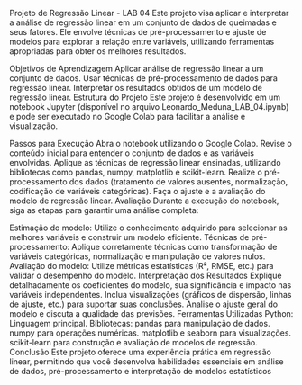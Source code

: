 Projeto de Regressão Linear - LAB 04
Este projeto visa aplicar e interpretar a análise de regressão linear em um conjunto de dados de queimadas e seus fatores. Ele envolve técnicas de pré-processamento e ajuste de modelos para explorar a relação entre variáveis, utilizando ferramentas apropriadas para obter os melhores resultados.

Objetivos de Aprendizagem
Aplicar análise de regressão linear a um conjunto de dados.
Usar técnicas de pré-processamento de dados para regressão linear.
Interpretar os resultados obtidos de um modelo de regressão linear.
Estrutura do Projeto
Este projeto é desenvolvido em um notebook Jupyter (disponível no arquivo Leonardo_Meduna_LAB_04.ipynb) e pode ser executado no Google Colab para facilitar a análise e visualização.

Passos para Execução
Abra o notebook utilizando o Google Colab.
Revise o conteúdo inicial para entender o conjunto de dados e as variáveis envolvidas.
Aplique as técnicas de regressão linear ensinadas, utilizando bibliotecas como pandas, numpy, matplotlib e scikit-learn.
Realize o pré-processamento dos dados (tratamento de valores ausentes, normalização, codificação de variáveis categóricas).
Faça o ajuste e a avaliação do modelo de regressão linear.
Avaliação
Durante a execução do notebook, siga as etapas para garantir uma análise completa:

Estimação do modelo: Utilize o conhecimento adquirido para selecionar as melhores variáveis e construir um modelo eficiente.
Técnicas de pré-processamento: Aplique corretamente técnicas como transformação de variáveis categóricas, normalização e manipulação de valores nulos.
Avaliação do modelo: Utilize métricas estatísticas (R², RMSE, etc.) para validar o desempenho do modelo.
Interpretação dos Resultados
Explique detalhadamente os coeficientes do modelo, sua significância e impacto nas variáveis independentes.
Inclua visualizações (gráficos de dispersão, linhas de ajuste, etc.) para suportar suas conclusões.
Analise o ajuste geral do modelo e discuta a qualidade das previsões.
Ferramentas Utilizadas
Python: Linguagem principal.
Bibliotecas:
pandas para manipulação de dados.
numpy para operações numéricas.
matplotlib e seaborn para visualizações.
scikit-learn para construção e avaliação de modelos de regressão.
Conclusão
Este projeto oferece uma experiência prática em regressão linear, permitindo que você desenvolva habilidades essenciais em análise de dados, pré-processamento e interpretação de modelos estatísticos
